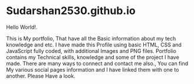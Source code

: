 # Sudarshan2530.github.io

Hello World!.

This is My portfolio, That have all the Basic information about my tech knowledge and etc.
I have made this Profile using basic HTML, CSS and JavaScript fully coded, with additional Images and PNG files.
Portfolio contains my Technical skills, knowledge and some of the project I have made.
There are many ways to connect and contact me also., You can find My various social pages information and I have linked them with one to another.
Please Have a look.
